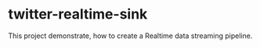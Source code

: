# twitter-realtime-sink
This project demonstrate, how to create a Realtime data streaming pipeline.  
